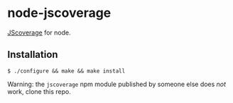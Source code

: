 # node-jscoverage

   [JScoverage](http://siliconforks.com/jscoverage/) for node.

## Installation

    $ ./configure && make && make install

  Warning: the `jscoverage` npm module published
  by someone else does _not_ work, clone this repo.